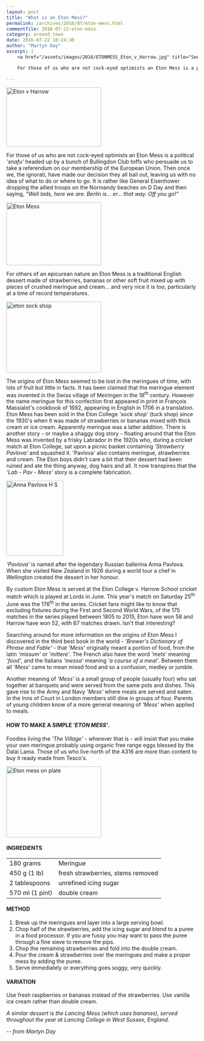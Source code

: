 ```yaml
---
layout: post
title: "What is an Eton Mess?"
permalink: /archives/2016/07/eton-mess.html
commentfile: 2016-07-22-eton-mess
category: around_town
date: 2016-07-22 10:24:30
author: "Martyn Day"
excerpt: |
    <a href="/assets/images/2016/ETONMESS_Eton_v_Harrow.jpg" title="See larger version of - Eton v Harrow"><img src="/assets/images/2016/ETONMESS_Eton_v_Harrow_thumb.jpg" width="150" height="93" alt="Eton v Harrow" class="photo right" /></a>

    For those of us who are not cock-eyed optimists an Eton Mess is a political <em>'snafu'</em> headed up by a bunch of Bullingdon Club toffs who persuade us to take a referendum on our membership of the European Union. Then once we, the ignorati, have made our decision they all bail out, leaving us with no idea of what to do or where to go. It is rather like General Eisenhower dropping the allied troops on the Normandy beaches on D Day and then saying, <em>"Well lads, here we are. Berlin is... er... that way. Off you go!"</em>

---
```


<a href="/assets/images/2016/ETONMESS_Eton_v_Harrow.jpg" title="See larger version of - Eton v Harrow"><img src="/assets/images/2016/ETONMESS_Eton_v_Harrow_thumb.jpg" width="250" height="156" alt="Eton v Harrow" class="photo right" /></a>

For those of us who are not cock-eyed optimists an Eton Mess is a political <em>'snafu'</em> headed up by a bunch of Bullingdon Club toffs who persuade us to take a referendum on our membership of the European Union. Then once we, the ignorati, have made our decision they all bail out, leaving us with no idea of what to do or where to go. It is rather like General Eisenhower dropping the allied troops on the Normandy beaches on D Day and then saying, <em>"Well lads, here we are. Berlin is... er... that way. Off you go!"</em>

<a href="/assets/images/2016/ETONMESS_Eton_Mess.jpg" title="See larger version of - Eton Mess"><img src="/assets/images/2016/ETONMESS_Eton_Mess_thumb.jpg" width="250" height="166" alt="Eton Mess" class="photo right" /></a>

For others of an epicurean nature an Eton Mess is a traditional English dessert made of strawberries, bananas or other soft fruit mixed up with pieces of crushed meringue and cream... and very nice it is too, particularly at a time of record temperatures.

<div markdown="1" class="box">
<a href="/assets/images/2016/ETONMESS_eton_sock_shop.jpg" title="See larger version of - eton sock shop"><img src="/assets/images/2016/ETONMESS_eton_sock_shop_thumb.jpg" width="250" height="187" alt="eton sock shop" class="photo right" /></a>

The origins of Eton Mess seemed to be lost in the meringues of time, with lots of fruit but little in facts. It has been claimed that the meringue element was invented in the Swiss village of Meiringen in the 18<sup>th</sup> century. However the name meringue for this confection first appeared in print in François Massialot's cookbook of 1692, appearing in English in 1706 in a translation. Eton Mess has been sold in the Eton College <em>'sock shop'</em> (tuck shop) since the 1930's when it was made of strawberries or bananas mixed with thick cream or ice cream. Apparently meringue was a latter addition. There is another story - or maybe a shaggy dog story - floating around that the Eton Mess was invented by a frisky Labrador in the 1920s who, during a cricket match at Eton College, sat upon a picnic basket containing <em>'Strawberry Pavlova'</em> and squashed it. 'Pavlova' also contains meringue, strawberries and cream. The Eton boys didn't care a bit that their dessert had been ruined and ate the thing anyway, dog hairs and all. It now transpires that the <em>'Lab - Pav - Mess'</em> story is a complete fabrication.

<a href="/assets/images/2016/ETONMESS_Anna_Pavlova_H_S.jpg" title="See larger version of - Anna Pavlova H S"><img src="/assets/images/2016/ETONMESS_Anna_Pavlova_H_S_thumb.jpg" width="150" height="198" alt="Anna Pavlova H S" class="photo left" /></a>

<em>'Pavlova'</em> is named after the legendary Russian ballerina Anna Pavlova. When she visited New Zealand in 1926 during a world tour a chef in Wellington created the dessert in her honour.

</div>
By custom Eton Mess is served at the Eton College v. Harrow School cricket match which is played at Lords in June. This year's match on Saturday 25<sup>th</sup> June was the 176<sup>th</sup> in the series. Cricket fans might like to know that excluding fixtures during the First and Second World Wars, of the 175 matches in the series played between 1805 to 2015, Eton have won 58 and Harrow have won 52, with 67 matches drawn. Isn't that interesting?

Searching around for more information on the origins of Eton Mess I discovered in the third best book in the world - <em>'Brewer's Dictionary of Phrase and Fable'</em> - that <em>'Mess'</em> originally meant a portion of food, from the latin <em>'missum'</em> or <em>'mittere'</em>. The French also have the word <em>'mets'</em> meaning <em>'food'</em>, and the Italians <em>'messa'</em> meaning <em>'a course of a meal'</em>. Between them all <em>'Mess'</em> came to mean mixed food and so a confusion, medley or jumble.

Another meaning of <em>'Mess'</em> is a small group of people (usually four) who sat together at banquets and were served from the same pots and dishes. This gave rise to the Army and Navy <em>'Mess'</em> where meals are served and eaten. In the Inns of Court in London members still dine in groups of four. Parents of young children know of a more general meaning of <em>'Mess'</em> when applied to meals.

#### HOW TO MAKE A SIMPLE <em>'ETON MESS'</em>.

Foodies living the <em>'The Village'</em> - wherever that is - will insist that you make your own meringue probably using organic free range eggs blessed by the Dalai Lama. Those of us who live north of the A316 are more than content to buy it ready made from Tesco's.

<div markdown="1" class="recipe">
<a href="/assets/images/2016/ETONMESS_Eton_mess_on_plate.jpg" title="See larger version of - Eton mess on plate"><img src="/assets/images/2016/ETONMESS_Eton_mess_on_plate_thumb.jpg" width="250" height="187" alt="Eton mess on plate" class="photo right" /></a>

#### INGREDIENTS

|                 |                                   |
|-----------------|-----------------------------------|
| 180 grams       | Meringue                          |
| 450 g (1 lb)    | fresh strawberries, stems removed |
| 2 tablespoons   | unrefined icing sugar             |
| 570 ml (1 pint) | double cream                      |

#### METHOD

1.  Break up the meringues and layer into a large serving bowl.
2.  Chop half of the strawberries, add the icing sugar and blend to a puree in a food processor. If you are fussy you may want to pass the puree through a fine sieve to remove the pips.
3.  Chop the remaining strawberries and fold into the double cream.
4.  Pour the cream & strawberries over the meringues and make a proper mess by adding the puree.
5.  Serve immediately or everything goes soggy, very quickly.

#### VARIATION

Use fresh raspberries or bananas instead of the strawberries. Use vanilla ice cream rather than double cream.

<em>A similar dessert is the Lancing Mess (which uses bananas), served throughout the year at Lancing College in West Sussex, England.</em>

</div>
<cite>-- from Martyn Day</cite>
